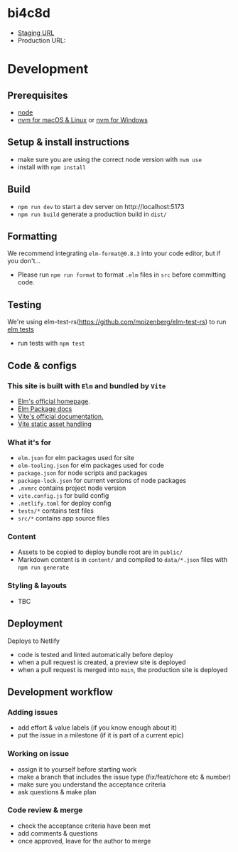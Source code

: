 # bi4c8d

-  [Staging URL](https://bi4c8d.netlify.app)
-  Production URL: 

# Development

## Prerequisites

- [node](https://nodejs.org/)
- [nvm for macOS & Linux](https://github.com/nvm-sh/nvm) or [nvm for Windows](https://github.com/coreybutler/nvm-windows)

## Setup & install instructions

- make sure you are using the correct node version with `nvm use`
- install with `npm install`

## Build

- `npm run dev` to start a dev server on http://localhost:5173
- `npm run build` generate a production build in `dist/`

## Formatting

We recommend integrating `elm-format@0.8.3` into your code editor, but if you don't...
- Please run `npm run format` to format `.elm` files in `src` before committing code.

## Testing

We're using elm-test-rs(https://github.com/mpizenberg/elm-test-rs) to run [elm tests](https://github.com/elm-explorations/test/)

-  run tests with `npm test`

## Code & configs

### This site is built with `Elm` and bundled by `Vite`

- [Elm's official homepage](https://elm-lang.org/).
- [Elm Package docs](https://package.elm-lang.org/)
- [Vite's official documentation.](https://vitejs.dev/)
- [Vite static asset handling](https://package.elm-lang.org/packages/hmsk/elm-vite-plugin-helper/latest/)

### What it's for

- `elm.json` for elm packages used for site
- `elm-tooling.json` for elm packages used for code
- `package.json` for node scripts and packages
- `package-lock.json` for current versions of node packages
- `.nvmrc` contains project node version
- `vite.config.js` for build config
- `.netlify.toml` for deploy config
- `tests/*` contains test files
- `src/*` contains app source files

### Content

- Assets to be copied to deploy bundle root are in `public/`
- Markdown content is in `content/` and compiled to `data/*.json` files with `npm run generate`


### Styling & layouts

- TBC

## Deployment

Deploys to Netlify

-  code is tested and linted automatically before deploy
-  when a pull request is created, a preview site is deployed
-  when a pull request is merged into `main`, the production site is deployed

## Development workflow

### Adding issues

-  add effort & value labels (if you know enough about it)
-  put the issue in a milestone (if it is part of a current epic)

### Working on issue

-  assign it to yourself before starting work
-  make a branch that includes the issue type (fix/feat/chore etc & number)
-  make sure you understand the acceptance criteria
-  ask questions & make plan

### Code review & merge

-  check the acceptance criteria have been met
-  add comments & questions
-  once approved, leave for the author to merge 
